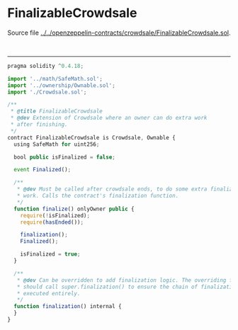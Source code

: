# FinalizableCrowdsale

Source file [../../openzeppelin-contracts/crowdsale/FinalizableCrowdsale.sol](../../openzeppelin-contracts/crowdsale/FinalizableCrowdsale.sol).

<br />

<hr />

```javascript
pragma solidity ^0.4.18;

import '../math/SafeMath.sol';
import '../ownership/Ownable.sol';
import './Crowdsale.sol';

/**
 * @title FinalizableCrowdsale
 * @dev Extension of Crowdsale where an owner can do extra work
 * after finishing.
 */
contract FinalizableCrowdsale is Crowdsale, Ownable {
  using SafeMath for uint256;

  bool public isFinalized = false;

  event Finalized();

  /**
   * @dev Must be called after crowdsale ends, to do some extra finalization
   * work. Calls the contract's finalization function.
   */
  function finalize() onlyOwner public {
    require(!isFinalized);
    require(hasEnded());

    finalization();
    Finalized();

    isFinalized = true;
  }

  /**
   * @dev Can be overridden to add finalization logic. The overriding function
   * should call super.finalization() to ensure the chain of finalization is
   * executed entirely.
   */
  function finalization() internal {
  }
}

```
